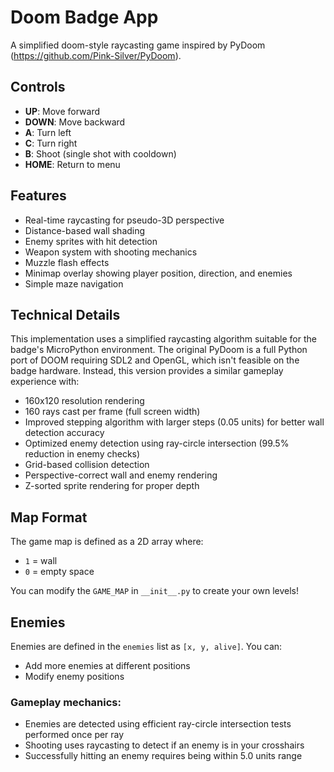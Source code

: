# Doom Badge App

A simplified doom-style raycasting game inspired by PyDoom (https://github.com/Pink-Silver/PyDoom).

## Controls

- **UP**: Move forward
- **DOWN**: Move backward  
- **A**: Turn left
- **C**: Turn right
- **B**: Shoot (single shot with cooldown)
- **HOME**: Return to menu

## Features

- Real-time raycasting for pseudo-3D perspective
- Distance-based wall shading
- Enemy sprites with hit detection
- Weapon system with shooting mechanics
- Muzzle flash effects
- Minimap overlay showing player position, direction, and enemies
- Simple maze navigation

## Technical Details

This implementation uses a simplified raycasting algorithm suitable for the badge's MicroPython environment. The original PyDoom is a full Python port of DOOM requiring SDL2 and OpenGL, which isn't feasible on the badge hardware. Instead, this version provides a similar gameplay experience with:

- 160x120 resolution rendering
- 160 rays cast per frame (full screen width)
- Improved stepping algorithm with larger steps (0.05 units) for better wall detection accuracy
- Optimized enemy detection using ray-circle intersection (99.5% reduction in enemy checks)
- Grid-based collision detection
- Perspective-correct wall and enemy rendering
- Z-sorted sprite rendering for proper depth

## Map Format

The game map is defined as a 2D array where:
- `1` = wall
- `0` = empty space

You can modify the `GAME_MAP` in `__init__.py` to create your own levels!

## Enemies

Enemies are defined in the `enemies` list as `[x, y, alive]`. You can:
- Add more enemies at different positions
- Modify enemy positions

### Gameplay mechanics:
- Enemies are detected using efficient ray-circle intersection tests performed once per ray
- Shooting uses raycasting to detect if an enemy is in your crosshairs
- Successfully hitting an enemy requires being within 5.0 units range
